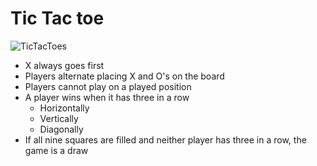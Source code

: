 # Tic Tac toe

![TicTacToes](juego-tres-en-raya-art.jpg)


- X always goes first
- Players alternate placing X and O's on the board
- Players cannot play on a played position
- A player wins when it has three in a row
  - Horizontally
  - Vertically
  - Diagonally
- If all nine squares are filled and neither player has three in a row, the game is a draw